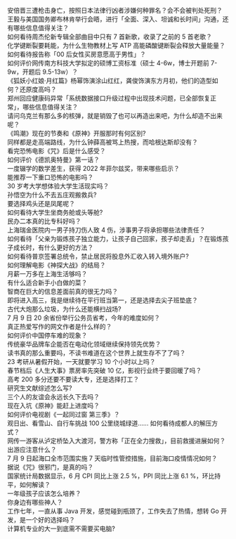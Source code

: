 安倍晋三遭枪击身亡，按照日本法律行凶者涉嫌何种罪名？会不会被判处死刑？  
王毅与美国国务卿布林肯举行会晤，进行「全面、深入、坦诚和长时间」沟通，还有哪些信息值得关注？  
如何看待周杰伦新专辑全部曲目中只有 7 首新歌，收录了之前的 5 首老歌？  
化学键断裂要耗能，为什么生物教材上写 ATP 高能磷酸键断裂会释放大量能量？  
如何看待报告称「00 后女性买房意愿高于男性」？  
如何评价网传南方科技大学拟定的硕博工资标准（硕士 4-6w，博士开题前 7-9w，开题后 9.5-13w）？  
《狐妖小红娘·月红篇》杨幂饰演涂山红红，龚俊饰演东方月初，他们的造型如何？还原度高吗？  
郑州回应健康码异常「系统数据接口升级过程中出现技术问题，已全部恢复正常」，哪些信息值得关注？  
请问乌克兰有那么多的核弹，就是销毁了也可以再造出来吧，为什么却造不出来呢？  
《鸣潮》现在的节奏和《原神》开服那时有何区别?  
同样都是走高端路线，为什么钟薛高被骂上热搜，而哈根达斯却没有？  
看完恐怖电影《咒》后是什么感受？  
如何评价《德凯奥特曼》第一话？  
一度辍学的数学差生，获得 2022 年菲尔兹奖，带来哪些启示？  
能推荐一下重口恐怖的电影吗？  
30 岁考大学想体验大学生活现实吗？  
孙悟空为什么不去五庄观搬救兵?  
要选择鸡头还是凤尾呢？  
如何看待大学生坐商务舱或头等舱?  
民办二本真的比专科好吗？  
上海瑞金医院内一男子持刀伤人致 4 伤，涉事男子将承担哪些法律责任？  
如何看待「父亲为锻炼孩子独立能力，让孩子自己回家，孩子却走丢」？在锻炼孩子成长时，有什么更好的方法？  
如何看待普京签署总统令，禁止居民将股息外汇收入转入境外账户?  
如何理解电影《神探大战》的结局？  
月薪一万多在上海生活够吗？  
有什么适合新手小白做的菜？  
智商在巨大的信息差面前真的很无力吗？  
即将进入高三，我是继续待在平行班当第一，还是选择去尖子班垫底？  
古代大炮那么垃圾，为什么还能横扫战场?  
7 月 9 日 20 余省份举行公务员省考，今年的难度如何？  
真正热爱写作的网文作者是什么样的？  
如何评价中国停车难的现象？  
传统豪华品牌车企能否在电动化领域继续保持领先优势？  
读书真的那么重要吗，不读书难道在这个世界上就生存不了了吗？  
23 考研从暑假开始，一天就要学习 10 个小时以上吗？  
春节档后《人生大事》票房率先突破 10 亿，影视行业终于要回暖了吗？  
高考 200 多分还要不要读大专，还是选择打工？  
研究生文献综述怎么写?  
三个人的友谊会永远长久下去吗？  
现在入坑《原神》能赶上进度吗？  
如何评价电视剧《一起同过窗 第三季》？  
观日出、看雪山、自行车挑战 100 公里绕城绿道...... 如何看待成都人的解压方式？  
网传一游客从泸定桥坠入大渡河，警方称「正在全力搜救」，目前救援进展如何？出游应注意什么？  
7 月 9 日起海口全市范围实施 7 天临时性管控措施，目前海口疫情情况如何？  
据说《咒》很邪门，是真的吗？  
国家统计局数据显示，6 月 CPI 同比上涨 2.5 %，PPI 同比上涨 6.1 %，环比持平，如何解读？  
一年级孩子应该怎么培养？  
你身边有哪些神人？  
工作七年，一直从事 Java 开发，感觉碰到瓶颈了，工作失去了热情，想转 Go 开发，是一个好的选择吗？  
计算机专业的大一到底需不需要买电脑?  
